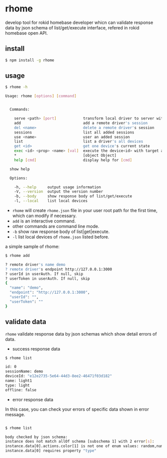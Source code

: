 # rhome

develop tool for rokid homebase developer whicn can validate response data by json schema of list/get/execute interface, refered in rokid homebase open API.

## install

```bash
$ npm install -g rhome
```

## usage

```bash
$ rhome -h

Usage: rhome [options] [command]


  Commands:

    serve <path> [port]            transform local driver to server with default port 3000
    add                            add a remote driver's session
    del <name>                     delete a remote driver's session
    sessions                       list all added sessions
    use <name>                     user an added session
    list                           list a driver's all devices
    get <id>                       get one device's current state
    exec <id> <prop> <name> [val]  execute the device<id> with target action(e.g color num 12345)
    *                              [object Object]
    help [cmd]                     display help for [cmd]

  show help

  Options:

    -h, --help     output usage information
    -V, --version  output the version number
    -b, --body     show response body of list/get/execute
    -l, --local    list local devices
```

* `rhome` will create `rhome.json` file in your user root path for the first time, which can modify if necessary.
* `add` is an interactive command.
* other commands are command line mode.
* `-b` show raw response body of list|get|execute.
* `-l` list local devices of `rhome.json` listed before.


a simple sample of rhome:

```bash
$ rhome add

? remote driver's name demo
? remote driver's endpoint http://127.0.0.1:3000
? userId in userAuth. If null, skip
? userToken in userAuth. If null, skip
{
  "name": "demo",
  "endpoint": "http://127.0.0.1:3000",
  "userId": "",
  "userToken": ""
}
```

## validate data

`rhome` validate response data by json schemas which show detail errors of data.

* success response data

```bash
$ rhome list

id: 0
sessionName: demo
deviceId: "e12e2735-5e64-44d3-8ee2-46471f03d182"
name: light1
type: light
offline: false
```

* error response data

In this case, you can check your errors of specific data shown in error message.

```bash

$ rhome list

body checked by json schema:
instance does not match allOf schema [subschema 1] with 2 error[s]:
instance.data[0].actions.color[1] is not one of enum values: random,num
instance.data[0] requires property "type"
```